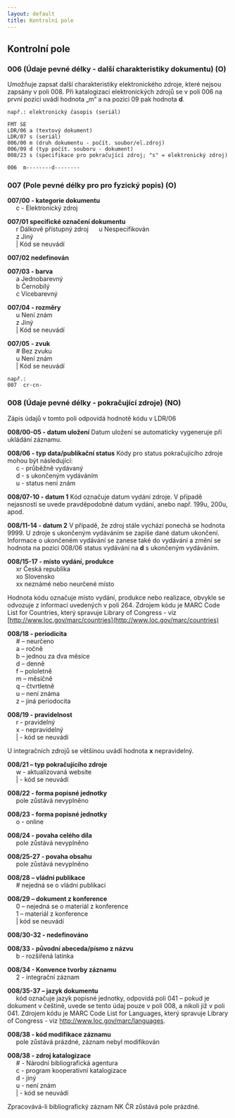 ```yaml
---
layout: default
title: Kontrolní pole
---
```

## Kontrolní pole

### 006 (Údaje pevné délky - další charakteristiky dokumentu) (O)
Umožňuje zapsat další charakteristiky elektronického zdroje, které nejsou zapsány v poli 008. Při katalogizaci elektronických zdrojů se v poli 006 na první pozici uvádí hodnota „m“ a na pozici 09 pak hodnota **d**.


```
např.: elektronický časopis (seriál)  

FMT SE
LDR/06 a (textový dokument)
LDR/07 s (seriál)
006/00 m (druh dokumentu - počít. soubor/el.zdroj)
006/09 d (typ počít. souboru - dokument)
008/23 s (specifikace pro pokračující zdroj; "s" = elektronický zdroj)

006  m--------d--------
```


### 007 (Pole pevné délky pro pro fyzický popis) (O)
**007/00 - kategorie dokumentu**  
&nbsp;&nbsp;&nbsp;&nbsp; c - Elektronický zdroj


**007/01 specifické označení dokumentu**  
&nbsp;&nbsp;&nbsp;&nbsp; r   Dálkově přístupný zdroj
&nbsp;&nbsp;&nbsp;&nbsp; u   Nespecifikován  
&nbsp;&nbsp;&nbsp;&nbsp; z   Jiný  
&nbsp;&nbsp;&nbsp;&nbsp; \|   Kód se neuvádí


**007/02 nedefinován**


**007/03 - barva**  
&nbsp;&nbsp;&nbsp;&nbsp; a  Jednobarevný  
&nbsp;&nbsp;&nbsp;&nbsp; b  Černobílý  
&nbsp;&nbsp;&nbsp;&nbsp; c  Vícebarevný


**007/04 - rozměry**  
&nbsp;&nbsp;&nbsp;&nbsp; u   Není znám  
&nbsp;&nbsp;&nbsp;&nbsp; z   Jiný  
&nbsp;&nbsp;&nbsp;&nbsp; \|   Kód se neuvádí


**007/05 - zvuk**  
&nbsp;&nbsp;&nbsp;&nbsp; \#	 Bez zvuku  
&nbsp;&nbsp;&nbsp;&nbsp; u  Není znám  
&nbsp;&nbsp;&nbsp;&nbsp; \|  Kód se neuvádí



```
např.:
007  cr-cn-
```


### 008 (Údaje pevné délky - pokračující zdroje) (NO)
Zápis údajů v tomto poli odpovídá hodnotě kódu v LDR/06

**008/00-05 - datum uložení**
Datum uložení se automaticky vygeneruje při ukládání záznamu.


**008/06 - typ data/publikační status**
Kódy pro status pokračujícího zdroje mohou být následující:  
&nbsp;&nbsp;&nbsp;&nbsp; c - průběžně vydávaný  
&nbsp;&nbsp;&nbsp;&nbsp; d - s ukončeným vydáváním  
&nbsp;&nbsp;&nbsp;&nbsp; u - status není znám


**008/07-10 - datum 1**
Kód označuje datum vydání zdroje. V případě nejasností se uvede pravděpodobné datum vydání, anebo např. 199u, 200u, apod.


**008/11-14 - datum 2**
V případě, že zdroj stále vychází ponechá se hodnota 9999. U zdroje s ukončeným vydáváním se zapíše dané datum ukončení. Informace o ukončeném vydávání se zanese také do vydávání a změní se hodnota na pozici 008/06 status vydávání na **d** s ukončeným vydáváním.


**008/15-17 - místo vydání, produkce**  
&nbsp;&nbsp;&nbsp;&nbsp; xr	Česká republika  
&nbsp;&nbsp;&nbsp;&nbsp; xo	Slovensko  
&nbsp;&nbsp;&nbsp;&nbsp; xx  neznámé nebo neurčené místo


Hodnota kódu označuje místo vydání, produkce nebo realizace, obvykle se odvozuje z informací uvedených v poli 264. Zdrojem kódu je MARC Code List
for Countries, který spravuje Library of Congress - viz [http://www.loc.gov/marc/countries](http://www.loc.gov/marc/countries)


**008/18 - periodicita**  
&nbsp;&nbsp;&nbsp;&nbsp; \#  – neurčeno  
&nbsp;&nbsp;&nbsp;&nbsp; a – ročně  
&nbsp;&nbsp;&nbsp;&nbsp; b –  jednou za dva měsíce  
&nbsp;&nbsp;&nbsp;&nbsp; d – denně  
&nbsp;&nbsp;&nbsp;&nbsp; f – pololetně  
&nbsp;&nbsp;&nbsp;&nbsp; m – měsíčně  
&nbsp;&nbsp;&nbsp;&nbsp; q – čtvrtletně  
&nbsp;&nbsp;&nbsp;&nbsp; u – není známa  
&nbsp;&nbsp;&nbsp;&nbsp; z – jiná periodocita  


**008/19 - pravidelnost**  
&nbsp;&nbsp;&nbsp;&nbsp; r - pravidelný  
&nbsp;&nbsp;&nbsp;&nbsp; x - nepravidelný  
&nbsp;&nbsp;&nbsp;&nbsp; \| - kód se neuvádí  


U integračních zdrojů se většinou uvádí hodnota **x** nepravidelný.


**008/21 – typ pokračujícího zdroje**  
&nbsp;&nbsp;&nbsp;&nbsp; w - aktualizovaná website  
&nbsp;&nbsp;&nbsp;&nbsp; \| - kód se neuvádí


**008/22 - forma popisné jednotky**  
&nbsp;&nbsp;&nbsp;&nbsp; pole zůstává nevyplněno


**008/23 - forma popisné jednotky**  
&nbsp;&nbsp;&nbsp;&nbsp; o - online


**008/24 - povaha celého díla**  
&nbsp;&nbsp;&nbsp;&nbsp; pole zůstává nevyplněno


**008/25-27 - povaha obsahu**  
&nbsp;&nbsp;&nbsp;&nbsp; pole zůstává nevyplněno


**008/28 – vládní publikace**  
&nbsp;&nbsp;&nbsp;&nbsp; \#    nejedná se o vládní publikaci


**008/29 – dokument z konference**  
&nbsp;&nbsp;&nbsp;&nbsp; 0 – nejedná se o materiál z konference  
&nbsp;&nbsp;&nbsp;&nbsp; 1 – materiál z konference  
&nbsp;&nbsp;&nbsp;&nbsp; \| kód se neuvádí

**008/30-32 - nedefinováno**

**008/33 - původní abeceda/písmo z názvu**  
&nbsp;&nbsp;&nbsp;&nbsp; b - rozšířená latinka

**008/34 - Konvence tvorby záznamu**  
&nbsp;&nbsp;&nbsp;&nbsp; 2 - integrační záznam

**008/35-37 – jazyk dokumentu**  
&nbsp;&nbsp;&nbsp;&nbsp; kód označuje jazyk popisné jednotky, odpovídá poli 041 – pokud je dokument v češtině, uvede se tento údaj pouze v poli 008, a nikoli již v poli 041. Zdrojem kódu je MARC Code List for Languages, který spravuje Library of Congress - viz http://www.loc.gov/marc/languages.

**008/38 - kód modifikace záznamu**  
&nbsp;&nbsp;&nbsp;&nbsp; pole zůstává prázdné, záznam nebyl modifikován

**008/38 - zdroj katalogizace**  
&nbsp;&nbsp;&nbsp;&nbsp; \# - Národní bibliografická agentura  
&nbsp;&nbsp;&nbsp;&nbsp; c - program kooperativní katalogizace  
&nbsp;&nbsp;&nbsp;&nbsp; d - jiný  
&nbsp;&nbsp;&nbsp;&nbsp; u - není znám  
&nbsp;&nbsp;&nbsp;&nbsp; \| - kód se neuvádí

Zpracovává-li bibliografický záznam NK ČR zůstává pole prázdné.
